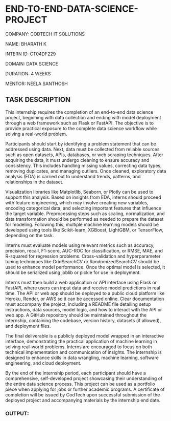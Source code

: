 # END-TO-END-DATA-SCIENCE-PROJECT

COMPANY: CODTECH IT SOLUTIONS

NAME: BHARATH K

INTERN ID: CT04DF229

DOMAIN: DATA SCIENCE

DURATION: 4 WEEKS

MENTOR: NEELA SANTHOSH

## TASK DESCRIPTION

This internship requires the completion of an end-to-end data science project, beginning with data collection and ending with model deployment through a web framework such as Flask or FastAPI. The objective is to provide practical exposure to the complete data science workflow while solving a real-world problem.

Participants should start by identifying a problem statement that can be addressed using data. Next, data must be collected from reliable sources such as open datasets, APIs, databases, or web scraping techniques. After acquiring the data, it must undergo cleaning to ensure accuracy and consistency. This includes handling missing values, correcting data types, removing duplicates, and managing outliers. Once cleaned, exploratory data analysis (EDA) is carried out to understand trends, patterns, and relationships in the dataset. 

Visualization libraries like Matplotlib, Seaborn, or Plotly can be used to support this analysis. Based on insights from EDA, interns should proceed with feature engineering, which may involve creating new variables, encoding categorical data, and selecting important features that influence the target variable. Preprocessing steps such as scaling, normalization, and data transformation should be performed as needed to prepare the dataset for modeling. Following this, multiple machine learning models should be developed using tools like Scikit-learn, XGBoost, LightGBM, or TensorFlow, depending on the task.

Interns must evaluate models using relevant metrics such as accuracy, precision, recall, F1-score, AUC-ROC for classification, or RMSE, MAE, and R-squared for regression problems. Cross-validation and hyperparameter tuning techniques like GridSearchCV or RandomizedSearchCV should be used to enhance model performance. Once the optimal model is selected, it should be serialized using joblib or pickle for use in deployment.

Interns must then build a web application or API interface using Flask or FastAPI, where users can input data and receive model predictions in real time. The API or web app should be deployed to a public cloud platform like Heroku, Render, or AWS so it can be accessed online. Clear documentation must accompany the project, including a README file detailing setup instructions, data sources, model logic, and how to interact with the API or web app. A GitHub repository should be maintained throughout the internship, containing the codebase, version history, datasets (if allowed), and deployment files. 

The final deliverable is a publicly deployed model wrapped in an interactive interface, demonstrating the practical application of machine learning in solving real-world problems. Interns are encouraged to focus on both technical implementation and communication of insights. The internship is designed to enhance skills in data wrangling, machine learning, software engineering, and cloud deployment. 

By the end of the internship period, each participant should have a comprehensive, self-developed project showcasing their understanding of the entire data science process. This project can be used as a portfolio piece when applying for jobs or further academic programs. A certificate of completion will be issued by CodTech upon successful submission of the deployed project and accompanying materials by the internship end date.

### OUTPUT: 

